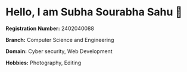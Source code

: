 # Hello, I am **Subha Sourabha Sahu** 👋

**Registration Number:** 2402040088 

**Branch:** Computer Science and Engineering

**Domain:** Cyber security, Web Development

**Hobbies:** Photography, Editing